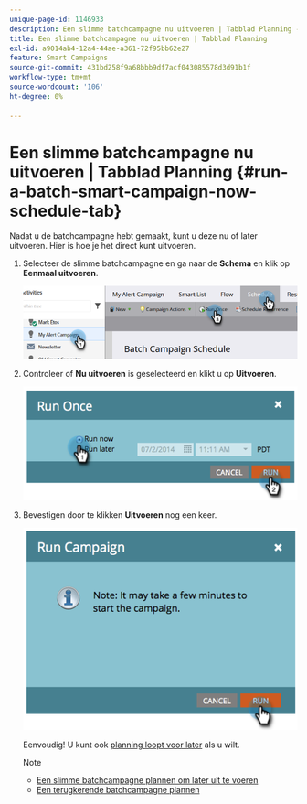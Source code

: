 ```yaml
---
unique-page-id: 1146933
description: Een slimme batchcampagne nu uitvoeren | Tabblad Planning - Marketo-documenten - Productdocumentatie
title: Een slimme batchcampagne nu uitvoeren | Tabblad Planning
exl-id: a9014ab4-12a4-44ae-a361-72f95bb62e27
feature: Smart Campaigns
source-git-commit: 431bd258f9a68bbb9df7acf043085578d3d91b1f
workflow-type: tm+mt
source-wordcount: '106'
ht-degree: 0%

---
```


# Een slimme batchcampagne nu uitvoeren | Tabblad Planning {#run-a-batch-smart-campaign-now-schedule-tab}

Nadat u de batchcampagne hebt gemaakt, kunt u deze nu of later uitvoeren. Hier is hoe je het direct kunt uitvoeren.

1. Selecteer de slimme batchcampagne en ga naar de **Schema** en klik op **Eenmaal uitvoeren**.

   ![](assets/run-a-batch-smart-campaign-now-schedule-tab-1.png)

1. Controleer of **Nu uitvoeren** is geselecteerd en klikt u op **Uitvoeren**.

   ![](assets/run-a-batch-smart-campaign-now-schedule-tab-2.png)

1. Bevestigen door te klikken **Uitvoeren** nog een keer.

   ![](assets/run-a-batch-smart-campaign-now-schedule-tab-3.png)

   Eenvoudig! U kunt ook [planning loopt voor later](/help/marketo/product-docs/core-marketo-concepts/smart-campaigns/using-smart-campaigns/schedule-a-batch-smart-campaign-to-run-later.md) als u wilt.

   >[!NOTE]
   >
   >* [Een slimme batchcampagne plannen om later uit te voeren](/help/marketo/product-docs/core-marketo-concepts/smart-campaigns/using-smart-campaigns/schedule-a-batch-smart-campaign-to-run-later.md)
   >* [Een terugkerende batchcampagne plannen](/help/marketo/product-docs/core-marketo-concepts/smart-campaigns/using-smart-campaigns/schedule-a-recurring-batch-campaign.md)
